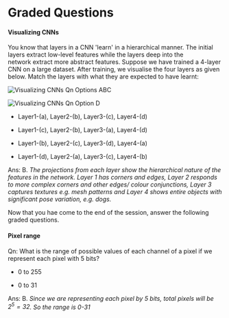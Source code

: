 # Graded Questions

#### Visualizing CNNs

You know that layers in a CNN 'learn' in a hierarchical manner. The initial layers extract low-level features while the layers deep into the network extract more abstract features. Suppose we have trained a 4-layer CNN on a large dataset. After training, we visualise the four layers as given below. Match the layers with what they are expected to have learnt:

![Visualizing CNNs Qn Options ABC](https://i.ibb.co/hDhS37q/Visualizing-CNNs-Qn-Options-ABC.png)

![Visualizing CNNs Qn Option D](https://i.ibb.co/yhvpHPZ/Visualizing-CNNs-Qn-Option-D.png)

- Layer1-(a), Layer2-(b), Layer3-(c), Layer4-(d)

- Layer1-(c), Layer2-(b), Layer3-(a), Layer4-(d)

- Layer1-(b), Layer2-(c), Layer3-(d), Layer4-(a)

- Layer1-(d), Layer2-(a), Layer3-(c), Layer4-(b)

Ans: B. *The projections from each layer show the hierarchical nature of the features in the network. Layer 1 has corners and edges, Layer 2 responds to more complex corners and other edges/ colour conjunctions, Layer 3 captures textures e.g. mesh patterns and Layer 4 shows entire objects with significant pose variation, e.g. dogs.*

Now that you hae come to the end of the session, answer the following graded questions.

#### Pixel range

Qn: What is the range of possible values of each channel of a pixel if we represent each pixel with 5 bits?

- 0 to 255

- 0 to 31

Ans: B. *Since we are representing each pixel by 5 bits, total pixels will be $2^5=32$. So the range is 0-31*
